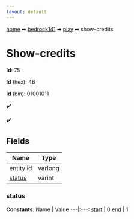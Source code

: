 ```yaml
---
layout: default
---
```


[home](/) ➡ [bedrock141](/protocol/bedrock141) ➡ [play](/protocol/bedrock141/play) ➡ show-credits

# Show-credits

**Id**: 75

**Id** (hex): 4B

**Id** (bin): 01001011

✔️

✔️

## Fields

Name | Type
---|---
entity id | varlong
[status](#status) | varint

### status

**Constants**:
Name | Value
---|:---:
[start](status_start) | 0
[end](status_end) | 1

